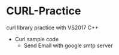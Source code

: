 # CURL-Practice
curl library practice with VS2017 C++


- Curl sample code
	- Send Email with google smtp server

